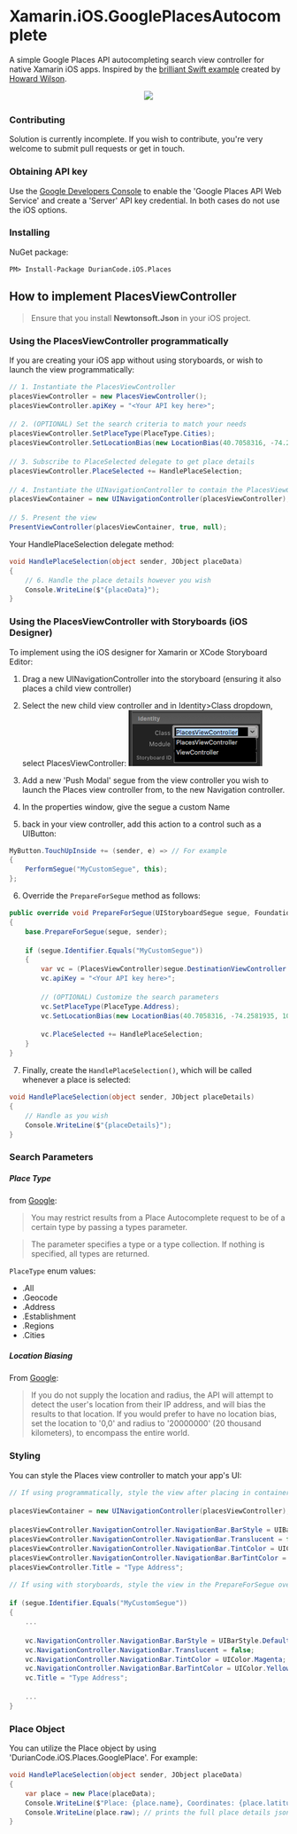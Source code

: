 # Xamarin.iOS.GooglePlacesAutocomplete

A simple Google Places API autocompleting search view controller for native Xamarin iOS apps. Inspired by the [brilliant Swift example](https://github.com/watsonbox/ios_google_places_autocomplete) created by [Howard Wilson](http://watsonbox.github.com/).

 <center><img src="https://1.bp.blogspot.com/-boNRr4Kj-Jw/V8luLjb11-I/AAAAAAAAEvI/Bc9xI4JUkl0FzJMciMLPOKQGKVfhUAS4wCLcB/s320/GPA_example.png"/></center>


### Contributing
Solution is currently incomplete. If you wish to contribute, you're very welcome to submit pull requests or get in touch.


### Obtaining API key
Use the [Google Developers Console](https://console.developers.google.com/) to enable the 'Google Places API Web Service' and create a 'Server' API key credential. In both cases do not use the iOS options.


### Installing
NuGet package:
```
PM> Install-Package DurianCode.iOS.Places
```



## How to implement PlacesViewController


> Ensure that you install **Newtonsoft.Json** in your iOS project. 


### Using the PlacesViewController programmatically

If you are creating your iOS app without using storyboards, or wish to launch the view programmatically:

```csharp
// 1. Instantiate the PlacesViewController
placesViewController = new PlacesViewController();
placesViewController.apiKey = "<Your API key here>";

// 2. (OPTIONAL) Set the search criteria to match your needs
placesViewController.SetPlaceType(PlaceType.Cities);
placesViewController.SetLocationBias(new LocationBias(40.7058316, -74.2581935, 1000000));

// 3. Subscribe to PlaceSelected delegate to get place details
placesViewController.PlaceSelected += HandlePlaceSelection;

// 4. Instantiate the UINavigationController to contain the PlacesViewController
placesViewContainer = new UINavigationController(placesViewController);

// 5. Present the view
PresentViewController(placesViewContainer, true, null);
```
Your HandlePlaceSelection delegate method:

```csharp
void HandlePlaceSelection(object sender, JObject placeData)
{ 
    // 6. Handle the place details however you wish
    Console.WriteLine($"{placeData}");
}
```



### Using the PlacesViewController with Storyboards (iOS Designer)

To implement using the iOS designer for Xamarin or XCode Storyboard Editor:

1. Drag a new UINavigationController into the storyboard (ensuring it also places a child view controller)

2. Select the new child view controller and in Identity>Class dropdown, select PlacesViewController:
![classes dropdown](HowTo/STORYBOARD_class_identity.png)

3. Add a new 'Push Modal' segue from the view controller you wish to launch the Places view controller from, to the new Navigation controller.

4. In the properties window, give the segue a custom Name

5. back in your view controller, add this action to a control such as a UIButton:
```csharp
MyButton.TouchUpInside += (sender, e) => // For example
{ 
    PerformSegue("MyCustomSegue", this);
};
```
6. Override the `PrepareForSegue` method as follows:
```csharp
public override void PrepareForSegue(UIStoryboardSegue segue, Foundation.NSObject sender)
{
    base.PrepareForSegue(segue, sender);

    if (segue.Identifier.Equals("MyCustomSegue"))
    { 
        var vc = (PlacesViewController)segue.DestinationViewController.ChildViewControllers[0];
        vc.apiKey = "<Your API key here>";

        // (OPTIONAL) Customize the search parameters
        vc.SetPlaceType(PlaceType.Address);
        vc.SetLocationBias(new LocationBias(40.7058316, -74.2581935, 1000000));

        vc.PlaceSelected += HandlePlaceSelection;
    }
}
```

7. Finally, create the `HandlePlaceSelection()`, which will be called whenever a place is selected:
```csharp
void HandlePlaceSelection(object sender, JObject placeDetails)
{
    // Handle as you wish
    Console.WriteLine($"{placeDetails}");
}
```


### Search Parameters

##### Place Type

from [Google](https://developers.google.com/places/web-service/autocomplete#place_types):
>You may restrict results from a Place Autocomplete request to be of a certain type by passing a types parameter. 

>The parameter specifies a type or a type collection. If nothing is specified, all types are returned.

`PlaceType` enum values: 
* .All 
* .Geocode 
* .Address 
* .Establishment 
* .Regions 
* .Cities

##### Location Biasing

From [Google](https://developers.google.com/places/web-service/autocomplete#location_biasing):
>If you do not supply the location and radius, the API will attempt to detect the user's location from their IP address, and will bias the results to that location. If you would prefer to have no location bias, set the location to '0,0' and radius to '20000000' (20 thousand kilometers), to encompass the entire world.

### Styling

You can style the Places view controller to match your app's UI:
```csharp
// If using programmatically, style the view after placing in container UINavigationController:

placesViewContainer = new UINavigationController(placesViewController);

placesViewController.NavigationController.NavigationBar.BarStyle = UIBarStyle.Default;
placesViewController.NavigationController.NavigationBar.Translucent = false;
placesViewController.NavigationController.NavigationBar.TintColor = UIColor.Magenta;
placesViewController.NavigationController.NavigationBar.BarTintColor = UIColor.Yellow;
placesViewController.Title = "Type Address";
```
```csharp
// If using with storyboards, style the view in the PrepareForSegue override:

if (segue.Identifier.Equals("MyCustomSegue"))
{
    ...

    vc.NavigationController.NavigationBar.BarStyle = UIBarStyle.Default;
    vc.NavigationController.NavigationBar.Translucent = false;
    vc.NavigationController.NavigationBar.TintColor = UIColor.Magenta;
    vc.NavigationController.NavigationBar.BarTintColor = UIColor.Yellow;
    vc.Title = "Type Address";
    
    ...
}
```


### Place Object

You can utilize the Place object by using 'DurianCode.iOS.Places.GooglePlace'. For example:

```csharp
void HandlePlaceSelection(object sender, JObject placeData)
{ 
    var place = new Place(placeData);
    Console.WriteLine($"Place: {place.name}, Coordinates: {place.latitude},{place.longitude}");
    Console.WriteLine(place.raw); // prints the full place details json result
}
```